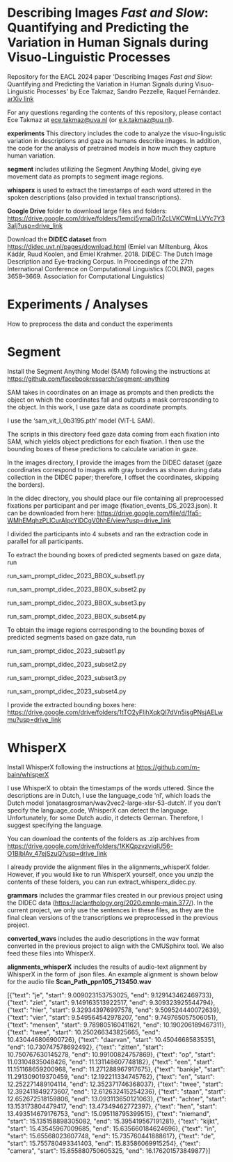 # Describing Images *Fast and Slow*: Quantifying and Predicting the Variation in Human Signals during Visuo-Linguistic Processes

Repository for the EACL 2024 paper 'Describing Images *Fast and Slow*: Quantifying and Predicting the Variation in Human Signals during Visuo-Linguistic Processes' by Ece Takmaz, Sandro Pezzelle, Raquel Fernández. [arXiv link](https://arxiv.org/abs/2402.01352)

For any questions regarding the contents of this repository, please contact Ece Takmaz at ece.takmaz@uva.nl (or e.k.takmaz@uu.nl).

**experiments** This directory includes the code to analyze the visuo-linguistic variation in descriptions and gaze as humans describe images. In addition, the code for the analysis of pretrained models in how much they capture human variation. 

**segment** includes utilizing the Segment Anything Model, giving eye movement data as prompts to segment image regions.

**whisperx** is used to extract the timestamps of each word uttered in the spoken descriptions (also provided in textual transcriptions).

**Google Drive** folder to download large files and folders: https://drive.google.com/drive/folders/1emci5ymaDi1rZcLVKCWmLLVYc7Y33aIj?usp=drive_link

Download the **DIDEC dataset** from https://didec.uvt.nl/pages/download.html (Emiel van Miltenburg, Ákos Kádár, Ruud Koolen, and Emiel Krahmer. 2018. DIDEC: The Dutch Image Description and Eye-tracking Corpus. In Proceedings of the 27th International Conference on Computational Linguistics (COLING), pages 3658–3669. Association for Computational Linguistics)

# Experiments / Analyses
How to preprocess the data and conduct the experiments 

# Segment
Install the Segment Anything Model (SAM) following the instructions at https://github.com/facebookresearch/segment-anything 

SAM takes in coordinates on an image as prompts and then predicts the object on which the coordinates fall and outputs a mask corresponding to the object. In this work, I use gaze data as coordinate prompts.

I use the ‘sam_vit_l_0b3195.pth’ model (ViT-L SAM).

The scripts in this directory feed gaze data coming from each fixation into SAM, which yields object predictions for each fixation. I then use the bounding boxes of these predictions to calculate variation in gaze. 

In the images directory, I provide the images from the DIDEC dataset (gaze coordinates correspond to images with gray borders as shown during data collection in the DIDEC paper; therefore, I offset the coordinates, skipping the borders). 

In the didec directory, you should place our file containing all preprocessed fixations per participant and per image (fixation_events_DS_2023.json). It can be downloaded from here: https://drive.google.com/file/d/1fa5-WMhEMqhzPLlCurAlpcYlDCgV0hhE/view?usp=drive_link

I divided the participants into 4 subsets and ran the extraction code in parallel for all participants. 

To extract the bounding boxes of predicted segments based on gaze data, run 

run_sam_prompt_didec_2023_BBOX_subset1.py

run_sam_prompt_didec_2023_BBOX_subset2.py

run_sam_prompt_didec_2023_BBOX_subset3.py

run_sam_prompt_didec_2023_BBOX_subset4.py

To obtain the image regions corresponding to the bounding boxes of predicted segments based on gaze data, run 

run_sam_prompt_didec_2023_subset1.py

run_sam_prompt_didec_2023_subset2.py

run_sam_prompt_didec_2023_subset3.py

run_sam_prompt_didec_2023_subset4.py


I provide the extracted bounding boxes here: 
https://drive.google.com/drive/folders/1tTO2yFIjhXqkQI7dVn5isgPNsjAELwmu?usp=drive_link

# WhisperX
Install WhisperX following the instructions at https://github.com/m-bain/whisperX

I use WhisperX to obtain the timestamps of the words uttered. Since the descriptions are in Dutch, I use the language_code ‘nl’, which loads the Dutch model ‘jonatasgrosman/wav2vec2-large-xlsr-53-dutch’. If you don’t specify the language_code, WhisperX can detect the language. Unfortunately, for some Dutch audio, it detects German. Therefore, I suggest specifying the language. 

You can download the contents of the folders as .zip archives from https://drive.google.com/drive/folders/1KKQpzvzviqIU56-O1BIblAv_47ejSzuQ?usp=drive_link 

I already provide the alignment files in the alignments_whisperX folder. However, if you would like to run WhisperX yourself, once you unzip the contents of these folders, you can run extract_whisperx_didec.py.

**grammars** includes the grammar files created in our previous project using the DIDEC data (https://aclanthology.org/2020.emnlp-main.377/). In the current project, we only use the sentences in these files, as they are the final clean versions of the transcriptions we preprocessed in the previous project. 

**converted_wavs** includes the audio descriptions in the wav format converted in the previous project to align with the CMUSphinx tool. We also feed these files into WhisperX. 

**alignments_whisperX** includes the results of audio-text alignment by WhisperX in the form of .json files. An example alignment is shown below for the audio file **Scan_Path_ppn105_713450.wav**

[{"text": "je", "start": 9.009023153753025, "end": 9.129143462469733}, {"text": "ziet", "start": 9.149163513922517, "end": 9.309323925544794}, {"text": "hier", "start": 9.329343976997578, "end": 9.509524440072639}, {"text": "vier", "start": 9.549564542978207, "end": 9.749765057506051}, {"text": "mensen", "start": 9.789805160411621, "end": 10.190206189467311}, {"text": "twee", "start": 10.250266343825665, "end": 10.430446806900726}, {"text": "daarvan", "start": 10.45046685835351, "end": 10.730747578692492}, {"text": "zitten", "start": 10.750767630145278, "end": 10.99100824757869}, {"text": "op", "start": 11.03104835048426, "end": 11.131148607748182}, {"text": "een", "start": 11.151168659200968, "end": 11.271288967917675}, {"text": "bankje", "start": 11.291309019370459, "end": 12.192211334745762}, {"text": "en", "start": 12.252271489104114, "end": 12.352371746368037}, {"text": "twee", "start": 12.392411849273607, "end": 12.612632415254236}, {"text": "staan", "start": 12.652672518159806, "end": 13.093113650121063}, {"text": "achter", "start": 13.153173804479417, "end": 13.47349462772397}, {"text": "hen", "start": 13.493514679176753, "end": 15.095118795399515}, {"text": "niemand", "start": 15.135158898305082, "end": 15.395419567191281}, {"text": "kijkt", "start": 15.43545967009685, "end": 15.635660184624696}, {"text": "in", "start": 15.65568023607748, "end": 15.735760441888617}, {"text": "de", "start": 15.755780493341403, "end": 15.83586069915254}, {"text": "camera", "start": 15.855880750605325, "end": 16.176201573849877}]

